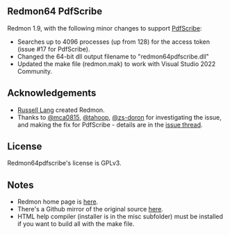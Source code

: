 ## Redmon64 PdfScribe
Redmon 1.9, with the following minor changes to support [PdfScribe](https://github.com/stchan/PdfScribe):
* Searches up to 4096 processes (up from 128) for the access token (issue #17 for PdfScribe).
* Changed the 64-bit dll output filename to "redmon64pdfscribe.dll"
* Updated the make file (redmon.mak) to work with Visual Studio 2022 Community.

## Acknowledgements
* [Russell Lang](http://www.ghostgum.com.au/) created Redmon.
* Thanks to [@mca0815](https://github.com/mca0815), [@tahoop](https://github.com/tahoop), [@zs-doron](https://github.com/zs-doron) for investigating the issue, and making the fix for PdfScribe - details are in the [issue thread](https://github.com/stchan/PdfScribe/issues/17).

## License
Redmon64pdfscribe's license is GPLv3.

## Notes
* Redmon home page is [here](http://www.ghostgum.com.au/software/redmon.htm).
* There's a Github mirror of the original source [here](https://github.com/ARLM-Keller/redmon).
* HTML help compiler (installer is in the misc subfolder) must be installed if you want to build all with the make file.
